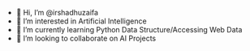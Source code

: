 - 👋 Hi, I’m @irshadhuzaifa
- 👀 I’m interested in Artificial Intelligence
- 🌱 I’m currently learning Python Data Structure/Accessing Web Data
- 💞️ I’m looking to collaborate on AI Projects
  

<!---
irshadhuzaifa/irshadhuzaifa is a ✨ special ✨ repository because its `README.md` (this file) appears on your GitHub profile.
You can click the Preview link to take a look at your changes.
--->
